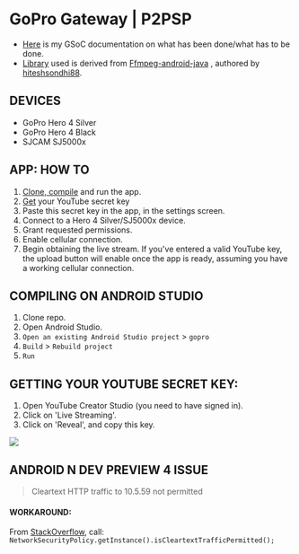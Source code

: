 
# GoPro Gateway | P2PSP

- [Here](https://github.com/sravan953/gopro/blob/master/GSOC_DOC.md) is my GSoC documentation on what has been done/what has to be done.
- [Library](https://github.com/sravan953/gopro/tree/master/FFmpegLibrary) used is derived from [Ffmpeg-android-java](https://github.com/WritingMinds/ffmpeg-android-java) , authored by [hiteshsondhi88](https://github.com/hiteshsondhi88).  


## DEVICES
- GoPro Hero 4 Silver
- GoPro Hero 4 Black
- SJCAM SJ5000x

## APP: HOW TO
1. [Clone, compile](#compiling-on-android-studio) and run the app.
2. [Get](#getting-youtube-secret-key) your YouTube secret key
3. Paste this secret key in the app, in the settings screen.
4. Connect to a Hero 4 Silver/SJ5000x device.
5. Grant requested permissions.
6. Enable cellular connection.
7. Begin obtaining the live stream. If you've entered a valid YouTube key, the upload button will enable once the app is ready, assuming you have a working cellular connection.

## COMPILING ON ANDROID STUDIO
1. Clone repo.
2. Open Android Studio.
3. `Open an existing Android Studio project` > `gopro`
4. `Build` > `Rebuild project`
5. `Run`

## GETTING YOUR YOUTUBE SECRET KEY:
1. Open YouTube Creator Studio (you need to have signed in).
2. Click on 'Live Streaming'.
3. Click on 'Reveal', and copy this key.

![](https://github.com/sravan953/gopro/blob/master/android_studio_compile.gif)

## ANDROID N DEV PREVIEW 4 ISSUE
> Cleartext HTTP traffic to 10.5.59 not permitted

#### WORKAROUND:
From [StackOverflow](http://stackoverflow.com/questions/37866619/cleartext-http-traffic-to-myserver-com-not-permitted-on-android-n-preview), call:
`NetworkSecurityPolicy.getInstance().isCleartextTrafficPermitted();`
